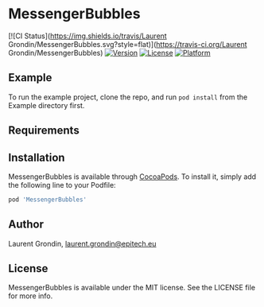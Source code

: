 # MessengerBubbles

[![CI Status](https://img.shields.io/travis/Laurent Grondin/MessengerBubbles.svg?style=flat)](https://travis-ci.org/Laurent Grondin/MessengerBubbles)
[![Version](https://img.shields.io/cocoapods/v/MessengerBubbles.svg?style=flat)](https://cocoapods.org/pods/MessengerBubbles)
[![License](https://img.shields.io/cocoapods/l/MessengerBubbles.svg?style=flat)](https://cocoapods.org/pods/MessengerBubbles)
[![Platform](https://img.shields.io/cocoapods/p/MessengerBubbles.svg?style=flat)](https://cocoapods.org/pods/MessengerBubbles)

## Example

To run the example project, clone the repo, and run `pod install` from the Example directory first.

## Requirements

## Installation

MessengerBubbles is available through [CocoaPods](https://cocoapods.org). To install
it, simply add the following line to your Podfile:

```ruby
pod 'MessengerBubbles'
```

## Author

Laurent Grondin, laurent.grondin@epitech.eu

## License

MessengerBubbles is available under the MIT license. See the LICENSE file for more info.
